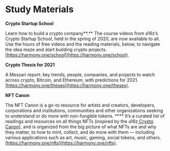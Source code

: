 # Study Materials

**Crypto Startup School**

Learn how to build a crypto company**.** The course videos from a16z’s Crypto Startup School, held in the spring of 2020, are now available to all. Use the hours of free videos and the reading materials, below, to navigate the idea maze and start building crypto projects. [https://harmony.one/school](https://harmony.one/school).

**Crypto Thesis for 2021**

A Messari report: key trends, people, companies, and projects to watch across crypto, Bitcoin, and Ethereum, with predictions for 2021. [https://harmony.one/theses](https://harmony.one/theses).

**NFT Canon**

The NFT Canon is a go-to resource for artists and creators, developers, corporations and institutions, communities and other organizations seeking to understand or do more with non-fungible tokens. **** It’s a curated list of readings and resources on all things NFTs (inspired by the a16z[ Crypto Canon](https://a16z.com/2018/02/10/crypto-readings-resources/)), and is organized from the big picture of what NFTs are and why they matter, to how to mint, collect, and do more with them — including various applications such as art, music, gaming, social tokens, and others. [https://harmony.one/nfts](https://harmony.one/nfts).
